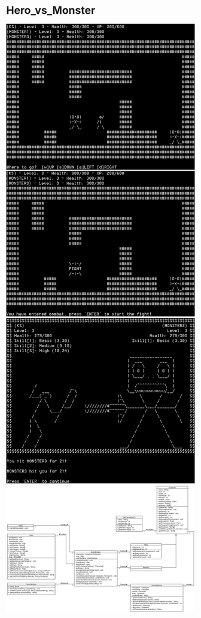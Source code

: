 # Hero_vs_Monster
![Screenshot_1](/screenshots/Gameplay_Map.PNG?raw=true "Gameplay_Map")
![Screenshot_2](/screenshots/Gameplay_Map_Fight.PNG?raw=true "Gameplay_Map_Fight")
![Screenshot_3](/screenshots/Gameplay_Combat.PNG?raw=true "Gameplay_Combat")
![UML_CLASS_DIAGRAM](/UML/Hero_vs_Monster_UML_CLASS_DIAGRAM.PNG?raw=true "UML_CLASS_DIAGRAM")
